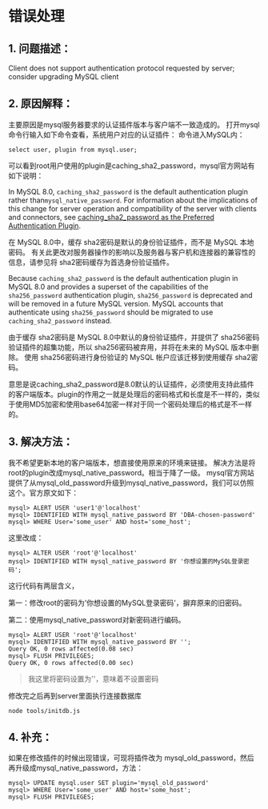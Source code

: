 # 错误处理

## 1. 问题描述：

Client does not support authentication protocol requested by server; consider upgrading MySQL client

## 2. 原因解释：

主要原因是mysql服务器要求的认证插件版本与客户端不一致造成的。 打开mysql命令行输入如下命令查看，系统用户对应的认证插件： 命令进入MySQL内：

```mysql
select user, plugin from mysql.user;
```

可以看到root用户使用的plugin是caching_sha2_password，mysql官方网站有如下说明：

In MySQL 8.0, `caching_sha2_password` is the default authentication plugin rather than`mysql_native_password`. For information about the implications of this change for server operation and compatibility of the server with clients and connectors, see [caching_sha2_password as the Preferred Authentication Plugin](https://dev.mysql.com/doc/refman/8.0/en/upgrading-from-previous-series.html#upgrade-caching-sha2-password).

在 MySQL 8.0中，缓存 sha2密码是默认的身份验证插件，而不是 MySQL 本地密码。 有关此更改对服务器操作的影响以及服务器与客户机和连接器的兼容性的信息，请参见将 sha2密码缓存为首选身份验证插件。

Because `caching_sha2_password` is the default authentication plugin in MySQL 8.0 and provides a superset of the capabilities of the `sha256_password` authentication plugin, `sha256_password` is deprecated and will be removed in a future MySQL version. MySQL accounts that authenticate using `sha256_password` should be migrated to use `caching_sha2_password` instead.

由于缓存 sha2密码是 MySQL 8.0中默认的身份验证插件，并提供了 sha256密码验证插件的超集功能，所以 sha256密码被弃用，并将在未来的 MySQL 版本中删除。 使用 sha256密码进行身份验证的 MySQL 帐户应该迁移到使用缓存 sha2密码。

意思是说caching_sha2_password是8.0默认的认证插件，必须使用支持此插件的客户端版本。plugin的作用之一就是处理后的密码格式和长度是不一样的，类似于使用MD5加密和使用base64加密一样对于同一个密码处理后的格式是不一样的。

## 3. 解决方法：

我不希望更新本地的客户端版本，想直接使用原来的环境来链接。
 解决方法是将root的plugin改成mysql_native_password。相当于降了一级。
 mysql官方网站提供了从mysql_old_password升级到mysql_native_password，我们可以仿照这个。官方原文如下：

```mysql
mysql> ALERT USER 'user1'@'localhost' 
mysql> IDENTIFIED WITH mysql_native_password BY 'DBA-chosen-password'
mysql> WHERE User='some_user' AND host='some_host';
```

这里改成：

```mysql
mysql> ALTER USER 'root'@'localhost' 
mysql> IDENTIFIED WITH mysql_native_password BY '你想设置的MySQL登录密码';
```

这行代码有两层含义，

第一：修改root的密码为'你想设置的MySQL登录密码'，摒弃原来的旧密码。

第二：使用mysql_native_password对新密码进行编码。

```mysql
mysql> ALERT USER 'root'@'localhost' 
mysql> IDENTIFIED WITH mysql_native_password BY '';
Query OK, 0 rows affected(0.08 sec)
mysql> FLUSH PRIVILEGES;
Query OK, 0 rows affected(0.00 sec)
```

> 我这里将密码设置为''，意味着不设置密码

修改完之后再到server里面执行连接数据库

```
node tools/initdb.js
```

## 4. 补充：

如果在修改插件的时候出现错误，可现将插件改为 mysql_old_password，然后再升级成mysql_native_password，方法：

```mysql
mysql> UPDATE mysql.user SET plugin='mysql_old_password'
mysql> WHERE User='some_user' AND host='some_host';
mysql> FLUSH PRIVILEGES;
```



